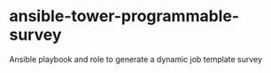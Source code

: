 # ansible-tower-programmable-survey
Ansible playbook and role to generate a dynamic job template survey
